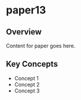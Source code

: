 # paper13

## Overview

Content for paper goes here.

## Key Concepts

- Concept 1
- Concept 2
- Concept 3
